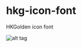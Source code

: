 # hkg-icon-font
HKGolden icon font

![alt tag](https://raw.githubusercontent.com/iukky/hkg-icon-font/master/preview.jpg)
